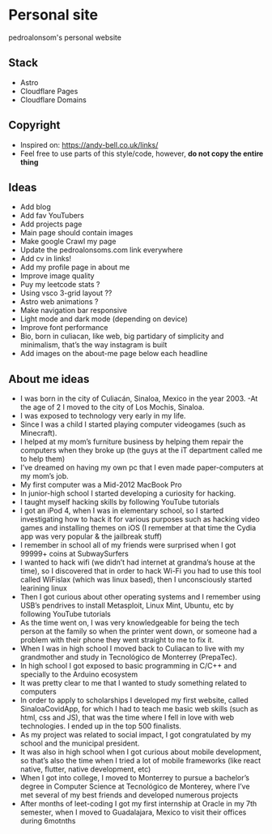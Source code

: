 # Personal site

pedroalonsom's personal website

## Stack

- Astro
- Cloudflare Pages
- Cloudflare Domains

## Copyright

- Inspired on: https://andy-bell.co.uk/links/
- Feel free to use parts of this style/code, however, **do not copy the entire thing**

## Ideas

- Add blog
- Add fav YouTubers
- Add projects page
- Main page should contain images
- Make google Crawl my page
- Update the pedroalonsoms.com link everywhere
- Add cv in links!
- Add my profile page in about me
- Improve image quality
- Puy my leetcode stats ?
- Using vsco 3-grid layout ??
- Astro web animations ?
- Make navigation bar responsive
- Light mode and dark mode (depending on device)
- Improve font performance
- Bio, born in culiacan, like web, big partidary of simplicity and minimalism, that’s the way instagram is built
- Add images on the about-me page below each headline

## About me ideas

- I was born in the city of Culiacán, Sinaloa, Mexico in the year 2003.
  -At the age of 2 I moved to the city of Los Mochis, Sinaloa.
- I was exposed to technology very early in my life.
- Since I was a child I started playing computer videogames (such as Minecraft).
- I helped at my mom’s furniture business by helping them repair the computers when they broke up (the guys at the iT department called me to help them)
- I’ve dreamed on having my own pc that I even made paper-computers at my mom’s job.
- My first computer was a Mid-2012 MacBook Pro
- In junior-high school I started developing a curiosity for hacking.
- I taught myself hacking skills by following YouTube tutorials
- I got an iPod 4, when I was in elementary school, so I started investigating how to hack it for various purposes such as hacking video games and installing themes on iOS (I remember at that time the Cydia app was very popular & the jailbreak stuff)
- I remember in school all of my friends were surprised when I got 99999+ coins at SubwaySurfers
- I wanted to hack wifi (we didn’t had internet at grandma’s house at the time), so I discovered that in order to hack Wi-Fi you had to use this tool called WiFislax (which was linux based), then I unconsciously started learining linux
- Then I got curious about other operating systems and I remember using USB’s pendrives to install Metasploit, Linux Mint, Ubuntu, etc by following YouTube tutorials
- As the time went on, I was very knowledgeable for being the tech person at the family so when the printer went down, or someone had a problem with their phone they went straight to me to fix it.
- When I was in high school I moved back to Culiacan to live with my grandmother and study in Tecnológico de Monterrey (PrepaTec).
- In high school I got exposed to basic programming in C/C++ and specially to the Arduino ecosystem
- It was pretty clear to me that I wanted to study something related to computers
- In order to apply to scholarships I developed my first website, called SinaloaCovidApp, for which I had to teach me basic web skills (such as html, css and JS), that was the time where I fell in love with web technologies. I ended up in the top 500 finalists.
- As my project was related to social impact, I got congratulated by my school and the municipal president.
- It was also in high school when I got curious about mobile development, so that’s also the time when I tried a lot of mobile frameworks (like react native, flutter, native development, etc)
- When I got into college, I moved to Monterrey to pursue a bachelor’s degree in Computer Science at Tecnológico de Monterey, where I’ve met several of my best friends and developed numerous projects
- After months of leet-coding I got my first internship at Oracle in my 7th semester, when I moved to Guadalajara, Mexico to visit their offices during 6motnths
